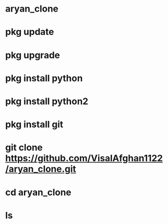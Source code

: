 # aryan_clone
# pkg update
# pkg upgrade
# pkg install python
# pkg install python2
# pkg install git
# git clone https://github.com/VisalAfghan1122/aryan_clone.git
# cd aryan_clone
# ls


